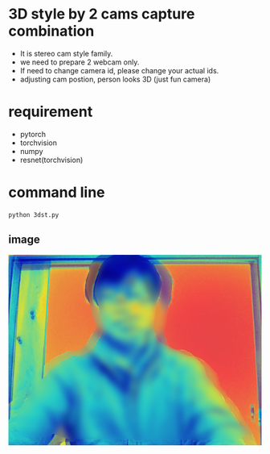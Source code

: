 # 3D style by 2 cams capture combination
- It is stereo cam style family.
- we need to prepare 2 webcam only.
- If need to change camera id, please change your actual ids.
- adjusting cam postion, person looks 3D (just fun camera)

# requirement
- pytorch
- torchvision
- numpy
- resnet(torchvision)

# command line  

```
python 3dst.py

```
## image
![sample image](sample3D.png)

